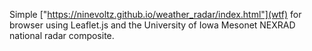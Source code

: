 Simple ["https://ninevoltz.github.io/weather_radar/index.html"](wtf) for browser using Leaflet.js and the University of Iowa Mesonet NEXRAD national radar composite.
